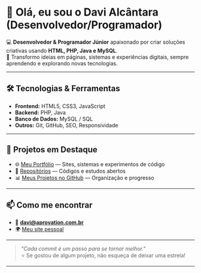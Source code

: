 # 👋 Olá, eu sou o Davi Alcântara (Desenvolvedor/Programador)

💻 **Desenvolvedor & Programador Júnior** apaixonado por criar soluções criativas usando **HTML, PHP, Java e MySQL**.  
🚀 Transformo ideias em páginas, sistemas e experiências digitais, sempre aprendendo e explorando novas tecnologias.  

---

## 🛠️ Tecnologias & Ferramentas
- **Frontend:** HTML5, CSS3, JavaScript
- **Backend:** PHP, Java
- **Banco de Dados:** MySQL / SQL
- **Outros:** Git, GitHub, SEO, Responsividade

---

## 📌 Projetos em Destaque
- 🌐 [Meu Portfólio](https://aprovation.com.br) — Sites, sistemas e experimentos de código
- 📂 [Repositórios](https://github.com/Aprovation?tab=repositories) — Códigos e estudos abertos
- 📊 [Meus Projetos no GitHub](https://github.com/Aprovation?tab=projects) — Organização e progresso

---

## 📫 Como me encontrar
- 📧 **davi@aprovation.com.br**
- 🌍 [Meu site pessoal](https://aprovation.com.br)

---

> _"Cada commit é um passo para se tornar melhor."_  
⭐ Se gostou de algum projeto, não esqueça de deixar uma estrela!

---
